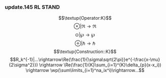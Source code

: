 ### update.145 RL STAND
$$\textup{Operator:K}$$
$$\otimes|\Re\rightarrow\Re$$
$$\odot|\wp\rightarrow\wp$$
$$\oplus|\hbar\rightarrow\hbar$$
$$\textup{Construction::K}$$
$$R_k^{-1}|...\rightarrow\Re(\frac{1}{\sigma\sqrt{2\pi}}e^{-\frac{x-\mu}{2\sigma^2}})  \rightarrow  \Re(\frac{1}{K}\sum_{i=1}^{K}\delta_{p}(x-x_i))  \rightarrow  \wp(\sum\limits_{i=1}^na_ix^i)\rightarrow...$$
